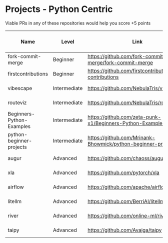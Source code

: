 # Projects - Python Centric

Viable PRs in any of these repositories would help you score +5 points

| Name                  | Level      | Link                                     | PR Merge Time            |
|-----------------------|------------|------------------------------------------|-----------------------|
| fork-commit-merge | Beginner   | https://github.com/fork-commit-merge/fork-commit-merge              | <1 Hour   |
| firstcontributions | Beginner   | https://github.com/firstcontributions/first-contributions              | <5 Hour   |
| vibescape | Intermediate| https://github.com/NebulaTris/vibescape             | <3 Hours  |
| routeviz | Intermediate| https://github.com/NebulaTris/routeviz         | <3 Hours  |
| Beginners-Python-Examples | Intermediate| https://github.com/zeta-punk-x1/Beginners-Python-Examples             | <1 Hour  |
| python-beginner-projects | Intermediate| https://github.com/Mrinank-Bhowmick/python-beginner-projects            | <3 days   |
| augur | Advanced   | https://github.com/chaoss/augur              | <1 Hour  |
| xla | Advanced   | https://github.com/pytorch/xla               | <1 day   |
| airflow | Advanced   | https://github.com/apache/airflow              | 11 hours   |
| litellm | Advanced   | https://github.com/BerriAI/litellm               | 3 Hours   |
| river | Advanced   | https://github.com/online-ml/river              | 2 Hours   |
| taipy | Advanced   | https://github.com/Avaiga/taipy            | 3 Hours   |


